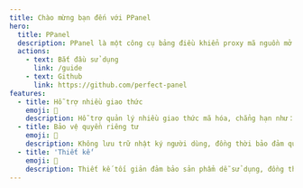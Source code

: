 ```yaml
---
title: Chào mừng bạn đến với PPanel
hero:
  title: PPanel
  description: PPanel là một công cụ bảng điều khiển proxy mã nguồn mở thuần túy, chuyên nghiệp và hoàn hảo, được thiết kế để trở thành lựa chọn lý tưởng cho việc học tập và thực hành của bạn.
  actions:
    - text: Bắt đầu sử dụng
      link: /guide
    - text: Github
      link: https://github.com/perfect-panel
features:
  - title: Hỗ trợ nhiều giao thức
    emoji: 💎
    description: Hỗ trợ quản lý nhiều giao thức mã hóa, chẳng hạn như：shadowsocks, v2ray, trojan, hysteria2, tuic, v.v.
  - title: Bảo vệ quyền riêng tư
    emoji: 🌈
    description: Không lưu trữ nhật ký người dùng, đồng thời bảo đảm quyền riêng tư và an toàn cho người dùng.
  - title: 'Thiết kế'
    emoji: 🚀
    description: Thiết kế tối giản đảm bảo sản phẩm dễ sử dụng, đồng thời giữ nguyên tính toàn vẹn của logic kinh doanh.
---
```

